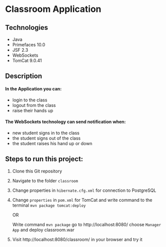 # Classroom Application

## Technologies
* Java
* Primefaces 10.0
* JSF 2.3
* WebSockets
* TomCat 9.0.41

## Description
#### In the Application you can:
* login to the class
* logout from the class
* raise their hands up
#### The WebSockets technology can send notification when:
* new student signs in to the class
* the student signs out of the class
* the student raises his hand up or down

## Steps to run this project:
1. Clone this Git repository
2. Navigate to the folder `classroom`
3. Change  properties in `hibernate.cfg.xml` for connection to PostgreSQL
4. Change `properties` in `pom.xml` for TomCat and write command to the terminal `mvn package tomcat:deploy`
   
   OR
   
   Write command `mvn package` go to http://localhost:8080/ choose `Manager App` and deploy classroom.war
5. Visit http://localhost:8080/classroom/ in your browser and try it